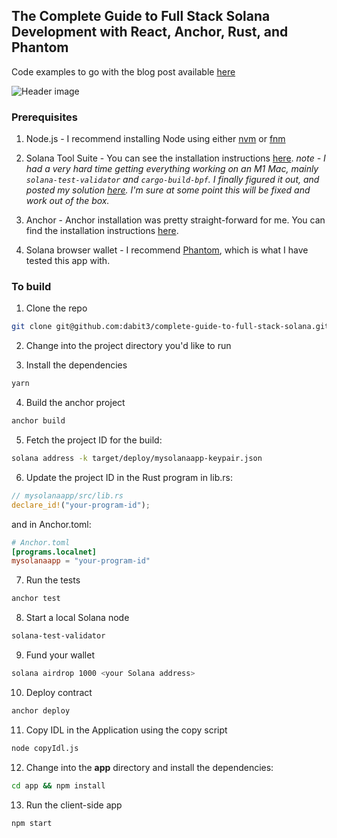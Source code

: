## The Complete Guide to Full Stack Solana Development with React, Anchor, Rust, and Phantom

Code examples to go with the blog post available [here](https://dev.to/dabit3/the-complete-guide-to-full-stack-solana-development-with-react-anchor-rust-and-phantom-3291)

![Header image](https://dev-to-uploads.s3.amazonaws.com/uploads/articles/nl0h25rp5h9ytg5wnrj7.png)

### Prerequisites

1. Node.js - I recommend installing Node using either [nvm](https://github.com/nvm-sh/nvm) or [fnm](https://github.com/Schniz/fnm)

2. Solana Tool Suite - You can see the installation instructions [here](https://docs.solana.com/cli/install-solana-cli-tools). _note - I had a very hard time getting everything working on an M1 Mac, mainly `solana-test-validator` and `cargo-build-bpf`. I finally figured it out, and posted my solution [here](https://github.com/project-serum/anchor/issues/95#issuecomment-913090162). I'm sure at some point this will be fixed and work out of the box._

3. Anchor - Anchor installation was pretty straight-forward for me. You can find the installation instructions [here](https://project-serum.github.io/anchor/getting-started/installation.html).

4. Solana browser wallet - I recommend [Phantom](https://phantom.app/), which is what I have tested this app with.

### To build

1. Clone the repo

```sh
git clone git@github.com:dabit3/complete-guide-to-full-stack-solana.git
```

2. Change into the project directory you'd like to run

3. Install the dependencies

```sh
yarn
```

4. Build the anchor project

```sh
anchor build
```

5. Fetch the project ID for the build:

```sh
solana address -k target/deploy/mysolanaapp-keypair.json
```

6. Update the project ID in the Rust program in lib.rs:

```rust
// mysolanaapp/src/lib.rs
declare_id!("your-program-id");
```

and in Anchor.toml:

```toml
# Anchor.toml
[programs.localnet]
mysolanaapp = "your-program-id"
```

7. Run the tests

```sh
anchor test
```

8. Start a local Solana node

```sh
solana-test-validator
```

9. Fund your wallet

```sh
solana airdrop 1000 <your Solana address>
```

10. Deploy contract

```sh
anchor deploy
```

11. Copy IDL in the Application using the copy script

```sh
node copyIdl.js
```

12. Change into the **app** directory and install the dependencies:

```sh
cd app && npm install
```

13. Run the client-side app

```sh
npm start
```
